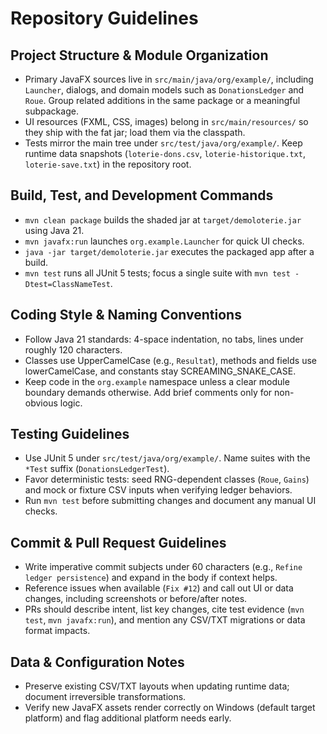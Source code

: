 # Repository Guidelines

## Project Structure & Module Organization
- Primary JavaFX sources live in `src/main/java/org/example/`, including `Launcher`, dialogs, and domain models such as `DonationsLedger` and `Roue`. Group related additions in the same package or a meaningful subpackage.
- UI resources (FXML, CSS, images) belong in `src/main/resources/` so they ship with the fat jar; load them via the classpath.
- Tests mirror the main tree under `src/test/java/org/example/`. Keep runtime data snapshots (`loterie-dons.csv`, `loterie-historique.txt`, `loterie-save.txt`) in the repository root.

## Build, Test, and Development Commands
- `mvn clean package` builds the shaded jar at `target/demoloterie.jar` using Java 21.
- `mvn javafx:run` launches `org.example.Launcher` for quick UI checks.
- `java -jar target/demoloterie.jar` executes the packaged app after a build.
- `mvn test` runs all JUnit 5 tests; focus a single suite with `mvn test -Dtest=ClassNameTest`.

## Coding Style & Naming Conventions
- Follow Java 21 standards: 4-space indentation, no tabs, lines under roughly 120 characters.
- Classes use UpperCamelCase (e.g., `Resultat`), methods and fields use lowerCamelCase, and constants stay SCREAMING_SNAKE_CASE.
- Keep code in the `org.example` namespace unless a clear module boundary demands otherwise. Add brief comments only for non-obvious logic.

## Testing Guidelines
- Use JUnit 5 under `src/test/java/org/example/`. Name suites with the `*Test` suffix (`DonationsLedgerTest`).
- Favor deterministic tests: seed RNG-dependent classes (`Roue`, `Gains`) and mock or fixture CSV inputs when verifying ledger behaviors.
- Run `mvn test` before submitting changes and document any manual UI checks.

## Commit & Pull Request Guidelines
- Write imperative commit subjects under 60 characters (e.g., `Refine ledger persistence`) and expand in the body if context helps.
- Reference issues when available (`Fix #12`) and call out UI or data changes, including screenshots or before/after notes.
- PRs should describe intent, list key changes, cite test evidence (`mvn test`, `mvn javafx:run`), and mention any CSV/TXT migrations or data format impacts.

## Data & Configuration Notes
- Preserve existing CSV/TXT layouts when updating runtime data; document irreversible transformations.
- Verify new JavaFX assets render correctly on Windows (default target platform) and flag additional platform needs early.

